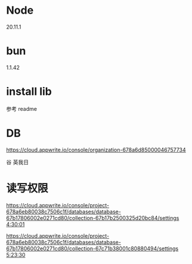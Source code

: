 # Node

20.11.1

# bun

1.1.42

# install lib

参考 readme

# DB

https://cloud.appwrite.io/console/organization-678a6d85000046757734

谷
英我日

# 读写权限

https://cloud.appwrite.io/console/project-678a6eb80038c7506c1f/databases/database-67b17806002e0271cd80/collection-67b17b2500325d20bc84/settings
[4:30:01](https://www.youtube.com/watch?v=Av9C7xlV0fA)

https://cloud.appwrite.io/console/project-678a6eb80038c7506c1f/databases/database-67b17806002e0271cd80/collection-67c71b38001c80880494/settings
[5:23:30](https://www.youtube.com/watch?v=Av9C7xlV0fA)
